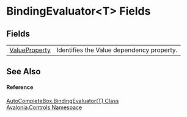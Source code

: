 # BindingEvaluator&lt;T&gt; Fields




## Fields
<table>
<tr>
<td><a href="F_Avalonia_Controls_AutoCompleteBox_BindingEvaluator_1_ValueProperty">ValueProperty</a></td>
<td>Identifies the Value dependency property.</td>
</tr>
</table>

## See Also


#### Reference
<a href="T_Avalonia_Controls_AutoCompleteBox_BindingEvaluator_1">AutoCompleteBox.BindingEvaluator(T) Class</a>  
<a href="N_Avalonia_Controls">Avalonia.Controls Namespace</a>  
